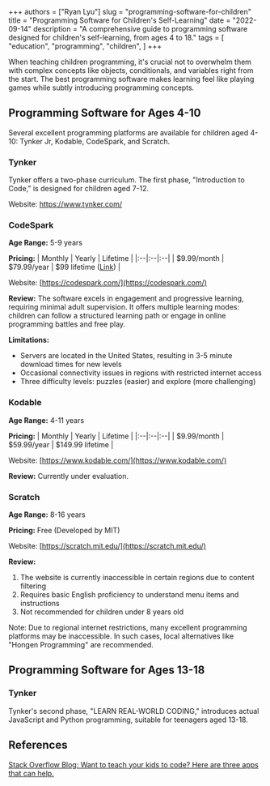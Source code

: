 +++
authors = ["Ryan Lyu"]
slug = "programming-software-for-children"
title = "Programming Software for Children's Self-Learning"
date = "2022-09-14"
description = "A comprehensive guide to programming software designed for children's self-learning, from ages 4 to 18."
tags = [
"education",
"programming",
"children",
]
+++

When teaching children programming, it's crucial not to overwhelm them with complex concepts like objects, conditionals, and variables right from the start. The best programming software makes learning feel like playing games while subtly introducing programming concepts.

## Programming Software for Ages 4-10

Several excellent programming platforms are available for children aged 4-10: Tynker Jr, Kodable, CodeSpark, and Scratch.

### Tynker

Tynker offers a two-phase curriculum. The first phase, "Introduction to Code," is designed for children aged 7-12.

Website: https://www.tynker.com/

### CodeSpark

**Age Range:** 5-9 years

**Pricing:**
| Monthly | Yearly | Lifetime |
|:--|:--|:--|
| $9.99/month | $79.99/year | $99 lifetime ([Link](https://accounts.codespark.com/promo?promoCode=backtoschool99)) |

Website: [https://codespark.com/](https://codespark.com/)

**Review:**
The software excels in engagement and progressive learning, requiring minimal adult supervision. It offers multiple learning modes: children can follow a structured learning path or engage in online programming battles and free play.

**Limitations:**

-   Servers are located in the United States, resulting in 3-5 minute download times for new levels
-   Occasional connectivity issues in regions with restricted internet access
-   Three difficulty levels: puzzles (easier) and explore (more challenging)

### Kodable

**Age Range:** 4-11 years

**Pricing:**
| Monthly | Yearly | Lifetime |
|:--|:--|:--|
| $9.99/month | $59.99/year | $149.99 lifetime |

Website: [https://www.kodable.com/](https://www.kodable.com/)

**Review:**
Currently under evaluation.

### Scratch

**Age Range:** 8-16 years

**Pricing:** Free (Developed by MIT)

Website: [https://scratch.mit.edu/](https://scratch.mit.edu/)

**Review:**

1. The website is currently inaccessible in certain regions due to content filtering
2. Requires basic English proficiency to understand menu items and instructions
3. Not recommended for children under 8 years old

Note: Due to regional internet restrictions, many excellent programming platforms may be inaccessible. In such cases, local alternatives like "Hongen Programming" are recommended.

## Programming Software for Ages 13-18

### Tynker

Tynker's second phase, "LEARN REAL-WORLD CODING," introduces actual JavaScript and Python programming, suitable for teenagers aged 13-18.

## References

[Stack Overflow Blog: Want to teach your kids to code? Here are three apps that can help.](https://stackoverflow.blog/2021/01/12/want-to-teach-your-kids-to-code-here-are-three-apps-that-can-help/)
